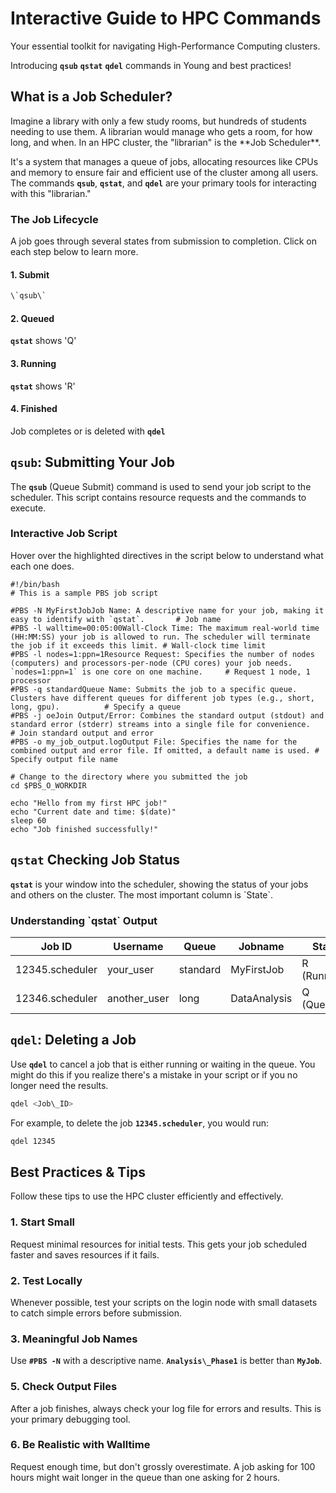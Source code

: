 Interactive Guide to HPC Commands
=================================

Your essential toolkit for navigating High-Performance Computing clusters.

Introducing **`qsub`** **`qstat`** **`qdel`** commands in Young and best practices!

What is a Job Scheduler?
------------------------

Imagine a library with only a few study rooms, but hundreds of students needing to use them. A librarian would manage who gets a room, for how long, and when. In an HPC cluster, the "librarian" is the \*\*Job Scheduler\*\*.

It's a system that manages a queue of jobs, allocating resources like CPUs and memory to ensure fair and efficient use of the cluster among all users. The commands **`qsub`**, **`qstat`**, and **`qdel`** are your primary tools 
for interacting with this "librarian."

### The Job Lifecycle

A job goes through several states from submission to completion. Click on each step below to learn more.

#### 1\. Submit

```bash
\`qsub\`
```

#### 2\. Queued

**`qstat`** shows 'Q'

#### 3\. Running

**`qstat`** shows 'R'

#### 4\. Finished

Job completes or is deleted with **`qdel`**

`qsub`: Submitting Your Job
-----------------------------

The **`qsub`** (Queue Submit) command is used to send your job script to the scheduler. This script contains resource requests and the commands to execute.

### Interactive Job Script

Hover over the highlighted directives in the script below to understand what each one does.

    #!/bin/bash
    # This is a sample PBS job script
    
    #PBS -N MyFirstJobJob Name: A descriptive name for your job, making it easy to identify with `qstat`.       # Job name
    #PBS -l walltime=00:05:00Wall-Clock Time: The maximum real-world time (HH:MM:SS) your job is allowed to run. The scheduler will terminate the job if it exceeds this limit. # Wall-clock time limit
    #PBS -l nodes=1:ppn=1Resource Request: Specifies the number of nodes (computers) and processors-per-node (CPU cores) your job needs. `nodes=1:ppn=1` is one core on one machine.     # Request 1 node, 1 processor
    #PBS -q standardQueue Name: Submits the job to a specific queue. Clusters have different queues for different job types (e.g., short, long, gpu).          # Specify a queue
    #PBS -j oeJoin Output/Error: Combines the standard output (stdout) and standard error (stderr) streams into a single file for convenience.                # Join standard output and error
    #PBS -o my_job_output.logOutput File: Specifies the name for the combined output and error file. If omitted, a default name is used. # Specify output file name
    
    # Change to the directory where you submitted the job
    cd $PBS_O_WORKDIR
    
    echo "Hello from my first HPC job!"
    echo "Current date and time: $(date)"
    sleep 60
    echo "Job finished successfully!"
    

`qstat` Checking Job Status
------------------------------

**`qstat`** is your window into the scheduler, showing the status of your jobs and others on the cluster. The most important column is \`State\`.

### Understanding \`qstat\` Output


|Job ID            | Username     | Queue    | Jobname      | State       |  
|------------------| -----------  | -------- | -------------| -------     |
|12345.scheduler   | your_user    | standard | MyFirstJob   | R (Running) |
|12346.scheduler   | another_user | long     | DataAnalysis | Q (Queued)  |


`qdel`: Deleting a Job
------------------------

Use **`qdel`** to cancel a job that is either running or waiting in the queue. You might do this if you realize there's a mistake in your script or if you no longer need the results.

```bash
qdel <Job\_ID>
```

For example, to delete the job **`12345.scheduler`**, you would run:

```bash
qdel 12345
```

Best Practices & Tips
---------------------

Follow these tips to use the HPC cluster efficiently and effectively.

### 1\. Start Small

Request minimal resources for initial tests. This gets your job scheduled faster and saves resources if it fails.

### 2\. Test Locally

Whenever possible, test your scripts on the login node with small datasets to catch simple errors before submission.

### 3\. Meaningful Job Names

Use **`#PBS -N`** with a descriptive name. **`Analysis\_Phase1`** is better than **`MyJob`**.

### 5\. Check Output Files

After a job finishes, always check your log file for errors and results. This is your primary debugging tool.

### 6\. Be Realistic with Walltime

Request enough time, but don't grossly overestimate. A job asking for 100 hours might wait longer in the queue than one asking for 2 hours.
